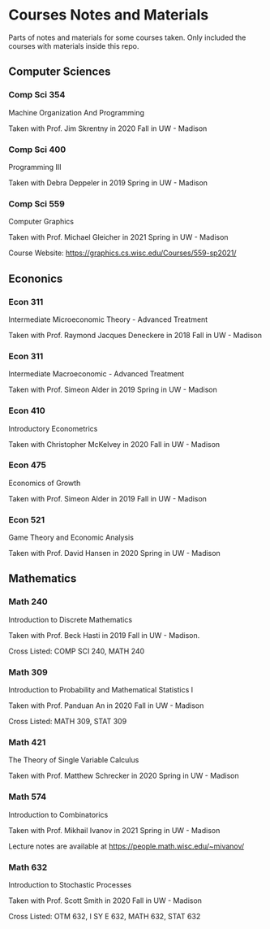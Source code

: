 # Courses Notes and Materials
Parts of notes and materials for some courses taken. Only included the courses with materials inside this repo.

## Computer Sciences

### Comp Sci 354 

Machine Organization And Programming

Taken with Prof. Jim Skrentny in 2020 Fall in UW - Madison

### Comp Sci 400

Programming III

Taken with Debra Deppeler in 2019 Spring in UW - Madison

### Comp Sci 559

Computer Graphics

Taken with Prof. Michael Gleicher in 2021 Spring in UW - Madison

Course Website: https://graphics.cs.wisc.edu/Courses/559-sp2021/

## Econonics

### Econ 311

Intermediate Microeconomic Theory - Advanced Treatment

Taken with Prof. Raymond Jacques Deneckere in 2018 Fall in UW - Madison


### Econ 311

Intermediate Macroeconomic - Advanced Treatment

Taken with Prof. Simeon Alder in 2019 Spring in UW - Madison


### Econ 410

Introductory Econometrics

Taken with Christopher McKelvey in 2020 Fall in UW - Madison


### Econ 475

Economics of Growth

Taken with Prof. Simeon Alder in 2019 Fall in UW - Madison

### Econ 521

Game Theory and Economic Analysis

Taken with Prof. David Hansen in 2020 Spring in UW - Madison

## Mathematics

### Math 240

Introduction to Discrete Mathematics

Taken with Prof. Beck Hasti in 2019 Fall in UW - Madison. 

Cross Listed: COMP SCI 240, MATH 240

### Math 309

Introduction to Probability and Mathematical Statistics I

Taken with Prof. Panduan An in 2020 Fall in UW - Madison

Cross Listed: MATH 309, STAT 309

### Math 421

The Theory of Single Variable Calculus

Taken with Prof. Matthew Schrecker in 2020 Spring in UW - Madison

### Math 574

Introduction to Combinatorics

Taken with Prof. Mikhail Ivanov in 2021 Spring in UW - Madison

Lecture notes are available at https://people.math.wisc.edu/~mivanov/

### Math 632

Introduction to Stochastic Processes

Taken with Prof. Scott Smith in 2020 Fall in UW - Madison

Cross Listed: OTM 632, I SY E 632, MATH 632, STAT 632


